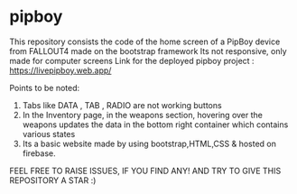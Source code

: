 # pipboy
This repository consists the code of the home screen of a PipBoy device from FALLOUT4 made on the bootstrap framework
Its not responsive, only made for computer screens
Link for the deployed pipboy project : https://livepipboy.web.app/

Points to be noted:
1. Tabs like DATA , TAB , RADIO  are not working buttons
2. In the Inventory page, in the weapons section, hovering over  the weapons updates the data in the bottom right container which contains various states 
3. Its a basic website made by using bootstrap,HTML,CSS & hosted on firebase.


FEEL FREE TO RAISE ISSUES, IF YOU FIND ANY! AND TRY TO GIVE THIS REPOSITORY A STAR :)